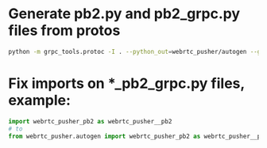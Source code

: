 # Generate pb2.py and pb2_grpc.py files from protos

```bash
python -m grpc_tools.protoc -I . --python_out=webrtc_pusher/autogen --grpc_python_out=webrtc_pusher/autogen --proto_path=protos webrtc_pusher.proto
```

# Fix imports on *_pb2_grpc.py files, example:

```python
import webrtc_pusher_pb2 as webrtc_pusher__pb2
# to
from webrtc_pusher.autogen import webrtc_pusher_pb2 as webrtc_pusher__pb2
```
